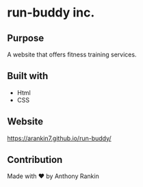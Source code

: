 # run-buddy inc. 

## Purpose
A website that offers fitness training services.

## Built with
* Html
* CSS

## Website
https://arankin7.github.io/run-buddy/

## Contribution 
Made with ❤️ by Anthony Rankin
